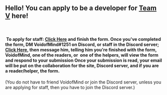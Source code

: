 <h2>Hello! You can apply to be a developer for <a href="https://www.teamvoid.cf">Team V</a> here!</h2>
<p>&nbsp;</p>
<h4>&nbsp;To apply for staff: <a href="https://forms.gle/AEw8SNPjVooUqBcZ8">Click Here</a> and finish the form. Once you've completed the form, DM VoidofMind#1251 on Discord, or staff in the Discord server; <a href="https://discord.gg/ap8SwzwYE7">Click Here</a>, then message him, telling him you're finished with the form, VoidofMind, one of the readers, or&nbsp; one of the helpers, will view the form and respond to your submission Once your submission is read, your email will be put on the collaboration for the site, Discord server, and if you are a reader/helper, the form.</h4>
<p>(You do not have to friend VoidofMind or join the Discord server, unless you are applying for staff, then you have to join the Discord server.)</p>

